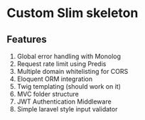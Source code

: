 # Custom Slim skeleton 

## Features
1) Global error handling with Monolog
2) Request rate limit using Predis
3) Multiple domain whitelisting for CORS
4) Eloquent ORM integration
5) Twig templating (should work on it)
6) MVC folder structure
7) JWT Authentication Middleware
8) Simple laravel style input validator


